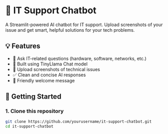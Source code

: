 # 🤖 IT Support Chatbot

A Streamlit-powered AI chatbot for IT support. Upload screenshots of your issue and get smart, helpful solutions for your tech problems.

## 💡 Features

- 💬 Ask IT-related questions (hardware, software, networks, etc.)
- 🧠 Built using TinyLlama Chat model
- 📎 Upload screenshots of technical issues
- ✅ Clean and concise AI responses
- 🎉 Friendly welcome message

## 🚀 Getting Started

### 1. Clone this repository

```bash
git clone https://github.com/yourusername/it-support-chatbot.git
cd it-support-chatbot
